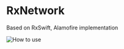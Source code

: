 # RxNetwork
Based on RxSwift, Alamofire implementation

![How to use](https://github.com/Z-JaDe/AppExtension/tree/master/Sources/ProjectBasic/Network)
